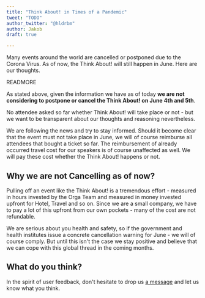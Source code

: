 ```yaml
---
title: "Think About! in Times of a Pandemic"
tweet: "TODO"
author_twitter: "@hldrbm"
author: Jakob
draft: true

---
```


Many events around the world are cancelled or postponed due to the Corona
Virus. As of now, the Think About! will still happen in June. Here are our
thoughts.

READMORE

As stated above, given the information we have as of today **we are not
considering to postpone or cancel the Think About! on June 4th and 5th**.

No attendee asked so far whether Think About! will take place or not - but we
want to be transparent about our thoughts and reasoning nevertheless.

We are following the news and try to stay informed. Should it become clear that
the event must not take place in June, we will of course reimburse all
attendees that bought a ticket so far. The reimbursement of already occurred
travel cost for our speakers is of course unaffected as well. We will pay these
cost whether the Think About! happens or not.

## Why we are not Cancelling as of now?

Pulling off an event like the Think About! is a tremendous effort - measured in
hours invested by the Orga Team and measured in money invested upfront for
Hotel, Travel and so on. Since we are a small company, we have to pay a lot of
this upfront from our own pockets - many of the cost are not refundable.

We are serious about you health and safety, so if the government and health
institutes issue a concrete cancellation warning for June - we will of course
comply. But until this isn't the case we stay positive and believe that we can
cope with this global thread in the coming months.

## What do you think?

In the spirit of user feedback, don't hesitate to drop us [a
message](mailto:kontakt@think-about.io) and let us know what you think.
